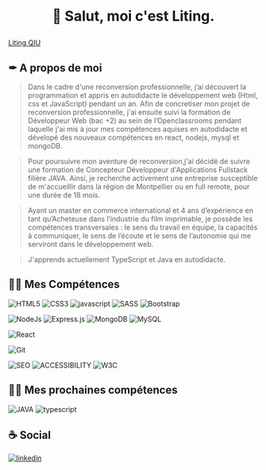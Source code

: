 # <p align="center">👋 Salut, moi c'est Liting.</p>
<div class="badge-base LI-profile-badge" data-locale="fr_FR" data-size="medium" data-theme="light" data-type="VERTICAL" data-vanity="liting-qiu" data-version="v1"><a class="badge-base__link LI-simple-link" href="https://fr.linkedin.com/in/liting-qiu/fr?trk=profile-badge">Liting QIU</a></div>
              

## ✒ A propos de moi
> Dans le cadre d'une reconversion professionnelle, j’ai découvert la programmation et appris en autodidacte le développement web (Html, css et JavaScript) pendant un an. Afin de concretiser mon projet de reconversion professionnelle, j'ai ensuite suivi la formation de Développeur Web (bac +2) au sein de l’Openclassrooms pendant laquelle j'ai mis à jour mes compétences aquises en autodidacte et dévelopé des nouveaux compétences en react, nodejs, mysql et mongoDB.

>Pour poursuivre mon aventure de reconversion,j'ai décidé de suivre une formation de Concepteur Développeur d'Applications Fullstack filière JAVA. Ainsi, je recherche activement une entreprise susceptible de m'accueillir dans la région de Montpellier ou en full remote, pour une durée de 18 mois. 

>Ayant un master en commerce international et 4 ans d’expérience en tant qu’Acheteuse dans l’industrie du film imprimable, je possède les compétences transversales : le sens du travail en équipe, la capacités à communiquer, le sens de l’écoute et le sens de l’autonomie qui me serviront dans le développement web.

>J'apprends actuellement TypeScript et Java en autodidacte.


## 👨‍💻 Mes Compétences
![HTML5](https://img.shields.io/badge/HTML5-E34F26?style=for-the-badge&logo=html5&logoColor=white)
![CSS3](https://img.shields.io/badge/CSS3-1572B6?style=for-the-badge&logo=css3&logoColor=white)
![javascript](https://img.shields.io/badge/Javascript-323330?style=for-the-badge&logo=javascript&logoColor=F7DF1E)
![SASS](https://img.shields.io/badge/Sass-C76494?style=for-the-badge&logo=sass&logoColor=white)
![Bootstrap](https://img.shields.io/badge/Bootstrap-8411fa?style=for-the-badge&logo=bootstrap&logoColor=white)

![NodeJs](https://img.shields.io/badge/NodeJs-339933?style=for-the-badge&logo=nodedotjs&logoColor=white)
![Express.js](https://img.shields.io/badge/Express.js-EEEEEE?style=for-the-badge&logo=express&logoColor=black)
![MongoDB](https://img.shields.io/badge/MongoDB-4EA94B?style=for-the-badge&logo=mongodb&logoColor=white)
![MySQL](https://img.shields.io/badge/MySQL-005c83?style=for-the-badge&logo=mysql&logoColor=white)

![React](https://img.shields.io/badge/React-20232A?style=for-the-badge&logo=react&logoColor=61DAFB)

![Git](https://img.shields.io/badge/Git-E44C30?style=for-the-badge&logo=git&logoColor=white)

![SEO](https://img.shields.io/badge/SEO-333333?style=for-the-badge)
![ACCESSIBILITY](https://img.shields.io/badge/Accessibility-333333?style=for-the-badge)
![W3C](https://img.shields.io/badge/W3C-1572B6?style=for-the-badge&logo=w3c&logoColor=white)

## 👨‍💻 Mes prochaines compétences
![JAVA](https://img.shields.io/badge/Java-ED8B00?style=for-the-badge&logo=java&logoColor=white)
![typescript](https://img.shields.io/badge/Typescript-2D79C7?style=for-the-badge&logo=typescript&logoColor=white)

## ☕ Social
[![linkedin](https://img.shields.io/badge/linkedin-0A66C2?style=for-the-badge&logo=linkedin&logoColor=white)](https://www.linkedin.com/in/liting-qiu/)


<!---
CraboJado/CraboJado is a ✨ special ✨ repository because its `README.md` (this file) appears on your GitHub profile.
You can click the Preview link to take a look at your changes.
--->

